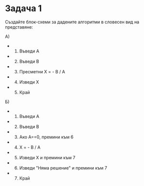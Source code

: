 # Задача 1

Създайте блок-схеми за дадените алгоритми в словесен вид на представяне:

А)
   - 1. Въведи А
   - 2. Въведи B
   - 3. Пресметни X = - B / A
   - 4. Изведи X
   - 5. Край

Б) 
   - 1. Въведи А
   - 2. Въведи B
   - 3. Ако A==0, премини към 6
   - 4. X = - B / A
   - 5. Изведи X и премини към 7
   - 6. Изведи "Няма решение" и премини към 7
   - 7. Край
